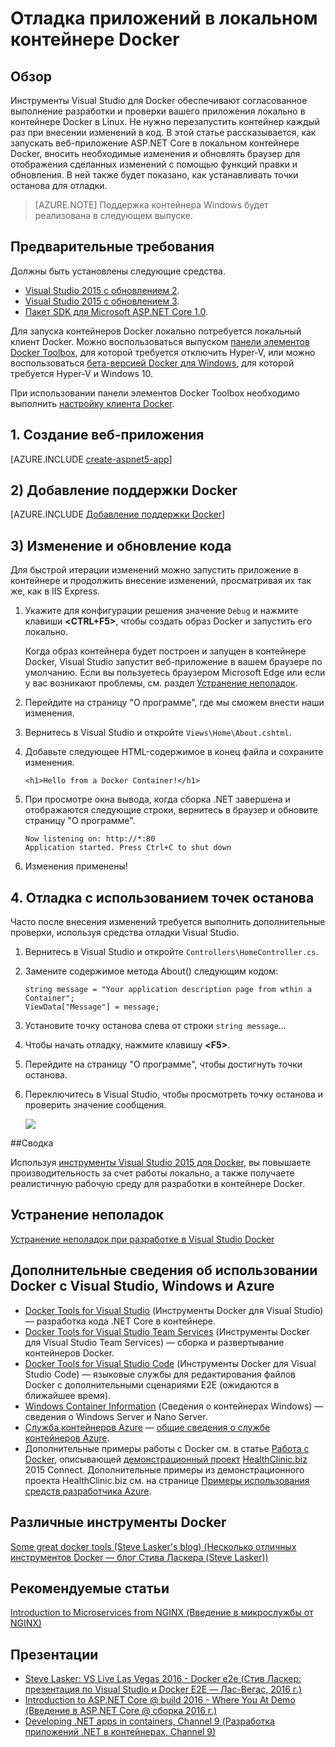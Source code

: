 <properties
   pageTitle="Отладка приложений в локальном контейнере Docker | Microsoft Azure"
   description="Узнайте, как вносить изменения в приложение, выполняемое в локальном контейнере Docker, обновлять контейнер с помощью функций правки и обновления, а также устанавливать точки останова."
   services="azure-container-service"
   documentationCenter="na"
   authors="mlearned"
   manager="douge"
   editor="" />
<tags
   ms.service="multiple"
   ms.devlang="dotnet"
   ms.topic="article"
   ms.tgt_pltfrm="na"
   ms.workload="multiple"
   ms.date="07/22/2016"
   ms.author="mlearned" />

# Отладка приложений в локальном контейнере Docker

## Обзор
Инструменты Visual Studio для Docker обеспечивают согласованное выполнение разработки и проверки вашего приложения локально в контейнере Docker в Linux. Не нужно перезапустить контейнер каждый раз при внесении изменений в код. В этой статье рассказывается, как запускать веб-приложение ASP.NET Core в локальном контейнере Docker, вносить необходимые изменения и обновлять браузер для отображения сделанных изменений с помощью функций правки и обновления. В ней также будет показано, как устанавливать точки останова для отладки.

> [AZURE.NOTE] Поддержка контейнера Windows будет реализована в следующем выпуске.

## Предварительные требования
Должны быть установлены следующие средства.

- [Visual Studio 2015 с обновлением 2](https://go.microsoft.com/fwlink/?LinkId=691978).
- [Visual Studio 2015 с обновлением 3](https://go.microsoft.com/fwlink/?LinkId=691129).
- [Пакет SDK для Microsoft ASP.NET Core 1.0](https://go.microsoft.com/fwlink/?LinkID=809122).

Для запуска контейнеров Docker локально потребуется локальный клиент Docker. Можно воспользоваться выпуском [панели элементов Docker Toolbox](https://www.docker.com/products/overview#/docker_toolbox), для которой требуется отключить Hyper-V, или можно воспользоваться [бета-версией Docker для Windows](https://beta.docker.com), для которой требуется Hyper-V и Windows 10.

При использовании панели элементов Docker Toolbox необходимо выполнить [настройку клиента Docker](./vs-azure-tools-docker-setup.md).

## 1\. Создание веб-приложения

[AZURE.INCLUDE [create-aspnet5-app](../includes/create-aspnet5-app.md)]

## 2) Добавление поддержки Docker

[AZURE.INCLUDE [Добавление поддержки Docker](../includes/vs-azure-tools-docker-add-docker-support.md)]


## 3) Изменение и обновление кода

Для быстрой итерации изменений можно запустить приложение в контейнере и продолжить внесение изменений, просматривая их так же, как в IIS Express.

1. Укажите для конфигурации решения значение `Debug` и нажмите клавиши **&lt;CTRL+F5>**, чтобы создать образ Docker и запустить его локально.

    Когда образ контейнера будет построен и запущен в контейнере Docker, Visual Studio запустит веб-приложение в вашем браузере по умолчанию. Если вы пользуетесь браузером Microsoft Edge или если у вас возникают проблемы, см. раздел [Устранение неполадок](vs-azure-tools-docker-troubleshooting-docker-errors.md).

1. Перейдите на страницу "О программе", где мы сможем внести наши изменения.

1. Вернитесь в Visual Studio и откройте `Views\Home\About.cshtml`.

1. Добавьте следующее HTML-содержимое в конец файла и сохраните изменения.

	```
	<h1>Hello from a Docker Container!</h1>
	```

1.	При просмотре окна вывода, когда сборка .NET завершена и отображаются следующие строки, вернитесь в браузер и обновите страницу "О программе".

    ```
    Now listening on: http://*:80
    Application started. Press Ctrl+C to shut down
    ```

1.	Изменения применены!

## 4\. Отладка с использованием точек останова

Часто после внесения изменений требуется выполнить дополнительные проверки, используя средства отладки Visual Studio.

1.	Вернитесь в Visual Studio и откройте `Controllers\HomeController.cs`.

1.  Замените содержимое метода About() следующим кодом:

	```
	string message = "Your application description page from wthin a Container";
	ViewData["Message"] = message;
    ````

1.  Установите точку останова слева от строки `string message`…

1.  Чтобы начать отладку, нажмите клавишу **&lt;F5>**.

1.  Перейдите на страницу "О программе", чтобы достигнуть точки останова.

1.  Переключитесь в Visual Studio, чтобы просмотреть точку останова и проверить значение сообщения.

	![][2]

##Сводка

Используя [инструменты Visual Studio 2015 для Docker](https://aka.ms/DockerToolsForVS), вы повышаете производительность за счет работы локально, а также получаете реалистичную рабочую среду для разработки в контейнере Docker.

## Устранение неполадок

[Устранение неполадок при разработке в Visual Studio Docker](vs-azure-tools-docker-troubleshooting-docker-errors.md)

## Дополнительные сведения об использовании Docker с Visual Studio, Windows и Azure

- [Docker Tools for Visual Studio](http://aka.ms/dockertoolsforvs) (Инструменты Docker для Visual Studio) — разработка кода .NET Core в контейнере.
- [Docker Tools for Visual Studio Team Services](http://aka.ms/dockertoolsforvsts) (Инструменты Docker для Visual Studio Team Services) — сборка и развертывание контейнеров Docker.
- [Docker Tools for Visual Studio Code](http://aka.ms/dockertoolsforvscode) (Инструменты Docker для Visual Studio Code) — языковые службы для редактирования файлов Docker с дополнительными сценариями E2E (ожидаются в ближайшее время).
- [Windows Container Information](http://aka.ms/containers) (Сведения о контейнерах Windows) — сведения о Windows Server и Nano Server.
- [Служба контейнеров Azure](https://azure.microsoft.com/services/container-service/) — [общие сведения о службе контейнеров Azure](http://aka.ms/AzureContainerService).
-    Дополнительные примеры работы с Docker см. в статье [Работа с Docker](https://github.com/Microsoft/HealthClinic.biz/wiki/Working-with-Docker), описывающей [демонстрационный проект](https://blogs.msdn.microsoft.com/visualstudio/2015/12/08/connectdemos-2015-healthclinic-biz/) [HealthClinic.biz](https://github.com/Microsoft/HealthClinic.biz) 2015 Connect. Дополнительные примеры из демонстрационного проекта HealthClinic.biz см. на странице [Примеры использования средств разработчика Azure](https://github.com/Microsoft/HealthClinic.biz/wiki/Azure-Developer-Tools-Quickstarts).

## Различные инструменты Docker

[Some great docker tools (Steve Lasker's blog) (Несколько отличных инструментов Docker — блог Стива Ласкера (Steve Lasker))](https://blogs.msdn.microsoft.com/stevelasker/2016/03/25/some-great-docker-tools/)

## Рекомендуемые статьи

[Introduction to Microservices from NGINX (Введение в микрослужбы от NGINX)](https://www.nginx.com/blog/introduction-to-microservices/)

## Презентации

- [Steve Lasker: VS Live Las Vegas 2016 - Docker e2e (Стив Ласкер: презентация по Visual Studio и Docker E2E — Лас-Вегас, 2016 г.)](https://github.com/SteveLasker/Presentations/blob/master/VSLive2016/Vegas/)
- [Introduction to ASP.NET Core @ build 2016 - Where You At Demo (Введение в ASP.NET Core @ сборка 2016 г.)](https://channel9.msdn.com/Events/Build/2016/B810)
- [Developing .NET apps in containers, Channel 9 (Разработка приложений .NET в контейнерах, Channel 9)](https://blogs.msdn.microsoft.com/stevelasker/2016/02/19/developing-asp-net-apps-in-docker-containers/)

[2]: ./media/vs-azure-tools-docker-edit-and-refresh/breakpoint.png

<!---HONumber=AcomDC_0921_2016-->
